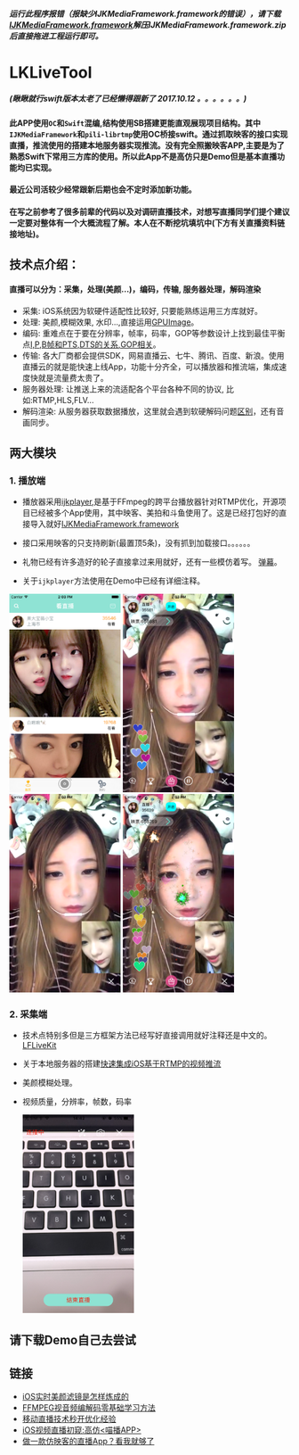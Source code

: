 ##### 运行此程序报错（报缺少IJKMediaFramework.framework的错误），请下载[IJKMediaFramework.framework](https://pan.baidu.com/s/1eSLRmme)解压IJKMediaFramework.framework.zip后直接拖进工程运行即可。
# LKLiveTool  
##### (瞅瞅就行swift版本太老了已经懒得跟新了 2017.10.12 。。。。。。)
#### 此APP使用`OC`和`Swift`混编,结构使用SB搭建更能直观展现项目结构。其中`IJKMediaFramework`和`pili-librtmp`使用OC桥接swift。通过抓取映客的接口实现直播，推流使用的搭建本地服务器实现推流。没有完全照搬映客APP,主要是为了熟悉Swift下常用三方库的使用。所以此App不是高仿只是Demo但是基本直播功能均已实现。
#### 最近公司活较少经常跟新后期也会不定时添加新功能。
#### 在写之前参考了很多前辈的代码以及对调研直播技术，对想写直播同学们提个建议一定要对整体有一个大概流程了解。本人在不断挖坑填坑中(下方有关直播资料链接地址)。

## 技术点介绍：
#### 直播可以分为：采集，处理(美颜...)，编码，传输, 服务器处理，解码渲染
- 采集: iOS系统因为软硬件适配性比较好, 只要能熟练运用三方库就好。
- 处理: 美颜,模糊效果, 水印...,直接运用[GPUImage](https://github.com/BradLarson/GPUImage)。
- 编码: 重难点在于要在分辨率，帧率，码率，GOP等参数设计上找到最佳平衡点[I,P,B帧和PTS,DTS的关系,GOP相关](http://blog.csdn.net/wudebao5220150/article/details/13811321)。 
- 传输: 各大厂商都会提供SDK，网易直播云、七牛、腾讯、百度、新浪。使用直播云的就是能快速上线App，功能十分齐全，可以播放器和推流端，集成速度快就是流量费太贵了。
- 服务器处理: 让推送上来的流适配各个平台各种不同的协议, 比如:RTMP,HLS,FLV...
- 解码渲染: 从服务器获取数据播放，这里就会遇到软硬解码问题[区别](http://blog.csdn.net/xiangjai/article/details/12653203)，还有音画同步。


## 两大模块
### 1. 播放端
- 播放器采用[ijkplayer](https://github.com/Bilibili/ijkplayer),是基于FFmpeg的跨平台播放器针对RTMP优化，开源项目已经被多个App使用，其中映客、美拍和斗鱼使用了。这是已经打包好的直接导入就好[IJKMediaFramework.framework](https://pan.baidu.com/s/1eSLRmme)
- 接口采用映客的只支持刷新(最置顶5条)，没有抓到加载接口。。。。。。

- 礼物已经有许多造好的轮子直接拿过来用就好，还有一些模仿着写。 [弹幕](https://github.com/unash/BarrageRenderer)。
- 关于`ijkplayer`方法使用在Demo中已经有详细注释。

 <img src="https://github.com/HectorLiuk/LKLiveTool/blob/master/show1.png" width="200">
<img src="https://github.com/HectorLiuk/LKLiveTool/blob/master/show2.png" width="200">
<img src="https://github.com/HectorLiuk/LKLiveTool/blob/master/show3.png" width="200">
<img src="https://github.com/HectorLiuk/LKLiveTool/blob/master/show4.png" width="200"><br/>

### 2. 采集端
- 技术点特别多但是三方框架方法已经写好直接调用就好注释还是中文的。[LFLiveKit](https://github.com/LaiFengiOS/LFLiveKit)
- 关于本地服务器的搭建[快速集成iOS基于RTMP的视频推流](http://www.jianshu.com/p/8ea016b2720e)
- 美颜模糊处理。
- 视频质量，分辨率，帧数，码率

  <img src="https://github.com/HectorLiuk/LKLiveTool/blob/master/Show9.PNG" width="200">

## 请下载Demo自己去尝试



## 链接
- [iOS实时美颜滤镜是怎样炼成的](http://www.open-open.com/lib/view/open1463108934371.html)
- [FFMPEG视音频编解码零基础学习方法](http://blog.csdn.net/leixiaohua1020/article/details/15811977/)
- [移动直播技术秒开优化经验](http://weibo.com/ttarticle/p/show?id=2309403969318634263193)
- [iOS视频直播初窥:高仿<喵播APP>](http://www.jianshu.com/p/b8db6c142aad)
- [做一款仿映客的直播App？看我就够了](http://www.jianshu.com/p/5b1341e97757)




